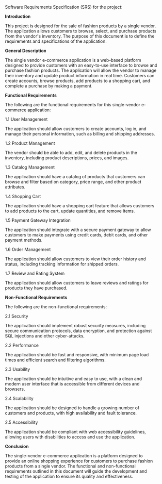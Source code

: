 Software Requirements Specification (SRS) for the project:

**Introduction**

This project is designed for the sale of fashion products by a single vendor. The application allows customers to browse, select, and purchase products from the vendor's inventory. The purpose of this document is to define the requirements and specifications of the application.

**General Description**

The single vendor e-commerce application is a web-based platform designed to provide customers with an easy-to-use interface to browse and purchase fashion products. The application will allow the vendor to manage their inventory and update product information in real time. Customers can create accounts, browse products, add products to a shopping cart, and complete a purchase by making a payment.

**Functional Requirements**

The following are the functional requirements for this single-vendor e-commerce application:

1.1 User Management

The application should allow customers to create accounts, log in, and manage their personal information, such as billing and shipping addresses.

1.2 Product Management

The vendor should be able to add, edit, and delete products in the inventory, including product descriptions, prices, and images.

1.3 Catalog Management

The application should have a catalog of products that customers can browse and filter based on category, price range, and other product attributes.

1.4 Shopping Cart

The application should have a shopping cart feature that allows customers to add products to the cart, update quantities, and remove items.

1.5 Payment Gateway Integration

The application should integrate with a secure payment gateway to allow customers to make payments using credit cards, debit cards, and other payment methods.

1.6 Order Management

The application should allow customers to view their order history and status, including tracking information for shipped orders.

1.7 Review and Rating System

The application should allow customers to leave reviews and ratings for products they have purchased.

**Non-Functional Requirements**

The following are the non-functional requirements:

2.1 Security

The application should implement robust security measures, including secure communication protocols, data encryption, and protection against SQL injections and other cyber-attacks.

2.2 Performance

The application should be fast and responsive, with minimum page load times and efficient search and filtering algorithms.

2.3 Usability

The application should be intuitive and easy to use, with a clean and modern user interface that is accessible from different devices and browsers.

2.4 Scalability

The application should be designed to handle a growing number of customers and products, with high availability and fault tolerance.

2.5 Accessibility

The application should be compliant with web accessibility guidelines, allowing users with disabilities to access and use the application.

**Conclusion**

The single-vendor e-commerce application is a platform designed to provide an online shopping experience for customers to purchase fashion products from a single vendor. The functional and non-functional requirements outlined in this document will guide the development and testing of the application to ensure its quality and effectiveness.
